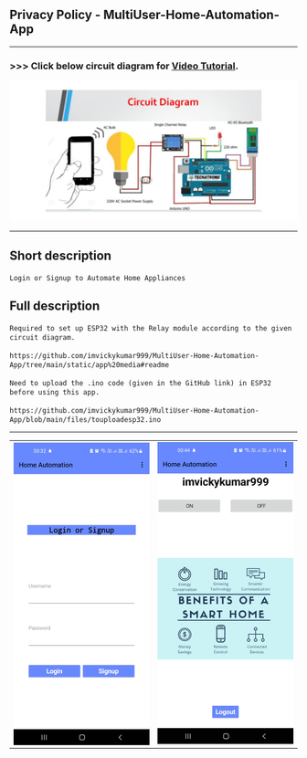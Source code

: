 ## Privacy Policy - MultiUser-Home-Automation-App
-----------------------------

### >>> Click below circuit diagram for [Video Tutorial](https://clipchamp.com/watch/BBWwZlmcUz5).

[![cd](https://github.com/imvickykumar999/MultiUser-Home-Automation-App/raw/main/static/console%20graphics/circuit%20diagram.jpg)](https://clipchamp.com/watch/BBWwZlmcUz5)

-------------------------------

## Short description 

`Login or Signup to Automate Home Appliances`

## Full description

    Required to set up ESP32 with the Relay module according to the given circuit diagram.

    https://github.com/imvickykumar999/MultiUser-Home-Automation-App/tree/main/static/app%20media#readme

    Need to upload the .ino code (given in the GitHub link) in ESP32 before using this app.

    https://github.com/imvickykumar999/MultiUser-Home-Automation-App/blob/main/files/touploadesp32.ino

-----------------------------------------------

<table>
   <tr>
       <td><img src="https://github.com/imvickykumar999/MultiUser-Home-Automation-App/blob/main/static/console%20graphics/phone%20486%20x%201080/LoginSignup.jpg?raw=true" align="right" alt="4" width = 350px></td>
      <td><img src="https://github.com/imvickykumar999/MultiUser-Home-Automation-App/blob/main/static/console%20graphics/phone%20486%20x%201080/firstlook.jpg?raw=true" alt="3" width = 350px></td>
  </tr>
</table>

